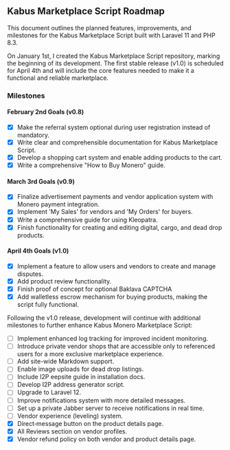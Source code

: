 ## Kabus Marketplace Script Roadmap

This document outlines the planned features, improvements, and milestones for the Kabus Marketplace Script built with Laravel 11 and PHP 8.3.

On January 1st, I created the Kabus Marketplace Script repository, marking the beginning of its development. The first stable release (v1.0) is scheduled for April 4th and will include the core features needed to make it a functional and reliable marketplace.

### Milestones

#### February 2nd Goals (v0.8)
- [X] Make the referral system optional during user registration instead of mandatory.
- [X] Write clear and comprehensible documentation for Kabus Marketplace Script.
- [X] Develop a shopping cart system and enable adding products to the cart.
- [X] Write a comprehensive "How to Buy Monero" guide.

#### March 3rd Goals (v0.9)
- [X] Finalize advertisement payments and vendor application system with Monero payment integration.
- [X] Implement 'My Sales' for vendors and 'My Orders' for buyers.
- [X] Write a comprehensive guide for using Kleopatra.
- [X] Finish functionality for creating and editing digital, cargo, and dead drop products.

#### April 4th Goals (v1.0)
- [X] Implement a feature to allow users and vendors to create and manage disputes.
- [X] Add product review functionality.
- [X] Finish proof of concept for optional Baklava CAPTCHA
- [X] Add walletless escrow mechanism for buying products, making the script fully functional.

Following the v1.0 release, development will continue with additional milestones to further enhance Kabus Monero Marketplace Script:

- [ ] Implement enhanced log tracking for improved incident monitoring.
- [ ] Introduce private vendor shops that are accessible only to referenced users for a more exclusive marketplace experience.
- [ ] Add site-wide Markdown support.
- [ ] Enable image uploads for dead drop listings.
- [ ] Include I2P eepsite guide in installation docs.
- [ ] Develop I2P address generator script.
- [ ] Upgrade to Laravel 12.
- [ ] Improve notifications system with more detailed messages.
- [ ] Set up a private Jabber server to receive notifications in real time.
- [ ] Vendor experience (leveling) system.
- [X] Direct‐message button on the product details page.
- [X] All Reviews section on vendor profiles.
- [X] Vendor refund policy on both vendor and product details page.
